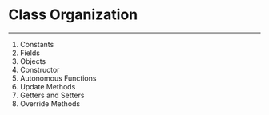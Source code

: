 # Class Organization
---
1. Constants
2. Fields
3. Objects
4. Constructor
5. Autonomous Functions
6. Update Methods
7. Getters and Setters
8. Override Methods

